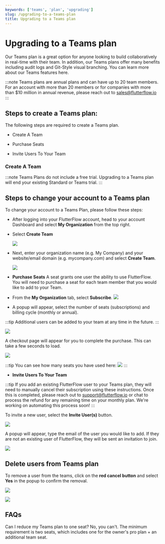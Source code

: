 ```yaml
---
keywords: ['teams', 'plan', 'upgrading']
slug: /upgrading-to-a-teams-plan
title: Upgrading to a Teams plan
---
```

# Upgrading to a Teams plan

Our Teams plan is a great option for anyone looking to build collaboratively in real-time with their team. In addition, our Teams plans offer many benefits including audit logs and Git-Style visual branching. You can learn more about our Teams features here.

:::note
Teams plans are annual plans and can have up to 20 team members. For an account with more than 20 members or for companies with more than $10 million in annual revenue, please reach out to sales@flutterflow.io
:::

## Steps to create a Teams plan: 

The following steps are required to create a Teams plan.

- Create A Team

- Purchase Seats

- Invite Users To Your Team

### Create A Team

:::note
Teams Plans do not include a free trial. Upgrading to a Teams plan will end your existing Standard or Teams trial.
:::

## Steps to change your account to a Teams plan

To change your account to a Teams Plan, please follow these steps:

- After logging into your FlutterFlow account, head to your account Dashboard and select **My Organization** from the top right.

- Select **Create Team**

    ![](../assets/20250430121154645490.png)

- Next, enter your organization name (e.g. My Company) and your website/email domain (e.g. mycompany.com) and select **Create Team**.

    ![](../assets/20250430121154913363.png)

- **Purchase Seats**
A seat grants one user the ability to use FlutterFlow. You will need to purchase a seat for each team member that you would like to add to your Team. 

- From the **My Organization** tab, select **Subscribe**.
![](../assets/20250430121155202031.png)

- A popup will appear, select the number of seats (subscriptions) and billing cycle (monthly or annual).

:::tip
Additional users can be added to your team at any time in the future. 
:::

![](../assets/20250430121155482344.png)

A checkout page will appear for you to complete the purchase. This can take a few seconds to load.

![](../assets/20250430121155700067.png)

:::tip 
You can see how many seats you have used here:
![](../assets/20250430121155912037.png)
:::

- **Invite Users To Your Team**

:::tip
If you add an existing FlutterFlow user to your Teams plan, they will need to manually cancel their subscription using these instructions. Once this is completed, please reach out to support@flutterflow.io or chat to process the refund for any remaining time on your monthly plan. We're working on automating this process soon!
:::

To invite a new user, select the **Invite User(s)** button.

![](../assets/20250430121156186230.png)

A popup will appear, type the email of the user you would like to add. If they are not an existing user of FlutterFlow, they will be sent an invitation to join.

![](../assets/20250430121156394370.png)

## Delete users from Teams plan

To remove a user from the teams, click on the **red cancel button** and select **Yes** in the popup to confirm the removal.

![](../assets/20250430121156553720.png)

![](../assets/20250430121156726199.png)

## FAQs

Can I reduce my Teams plan to one seat?
No, you can't. The minimum requirement is two seats, which includes one for the owner's pro plan + an additional team seat.
